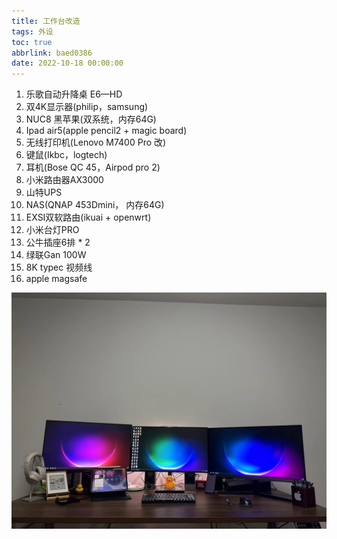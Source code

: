 ```yaml
---
title: 工作台改造
tags: 外设
toc: true
abbrlink: baed0386
date: 2022-10-18 00:00:00
---
```





1. 乐歌自动升降桌 E6—HD 
2. 双4K显示器(philip，samsung)
3. NUC8 黑苹果(双系统，内存64G) <!--more-->
4. Ipad air5(apple pencil2 + magic board)
5. 无线打印机(Lenovo M7400 Pro 改)
6. 键鼠(Ikbc，logtech)
7. 耳机(Bose QC 45，Airpod pro 2) 
8. 小米路由器AX3000
9. 山特UPS
10. NAS(QNAP 453Dmini， 内存64G)
11. EXSI双软路由(ikuai + openwrt)
12. 小米台灯PRO
13. 公牛插座6排 * 2
14. 绿联Gan 100W
15. 8K typec 视频线
16. apple magsafe 



![我的桌面](https://raw.githubusercontent.com/Xu-Hardy/image-host/master/60abeac9c3c566680d56d37f8fe06e6.jpg)